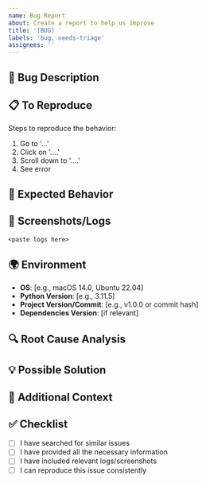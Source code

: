 ```yaml
---
name: Bug Report
about: Create a report to help us improve
title: '[BUG] '
labels: 'bug, needs-triage'
assignees: ''
---
```


## 🐛 Bug Description
<!-- A clear and concise description of what the bug is -->

## 📋 To Reproduce

Steps to reproduce the behavior:

1. Go to '...'
2. Click on '....'
3. Scroll down to '....'
4. See error

## 🎯 Expected Behavior
<!-- A clear and concise description of what you expected to happen -->

## 📸 Screenshots/Logs
<!-- If applicable, add screenshots or error logs to help explain your problem -->
```
<paste logs here>
```

## 🌍 Environment

- **OS**: [e.g., macOS 14.0, Ubuntu 22.04]
- **Python Version**: [e.g., 3.11.5]
- **Project Version/Commit**: [e.g., v1.0.0 or commit hash]
- **Dependencies Version**: [if relevant]

## 🔍 Root Cause Analysis
<!-- If you've investigated, what do you think is causing this? -->

## 💡 Possible Solution
<!-- If you have ideas on how to fix this, please share -->

## 📝 Additional Context
<!-- Add any other context about the problem here -->

## ✅ Checklist

- [ ] I have searched for similar issues
- [ ] I have provided all the necessary information
- [ ] I have included relevant logs/screenshots
- [ ] I can reproduce this issue consistently
